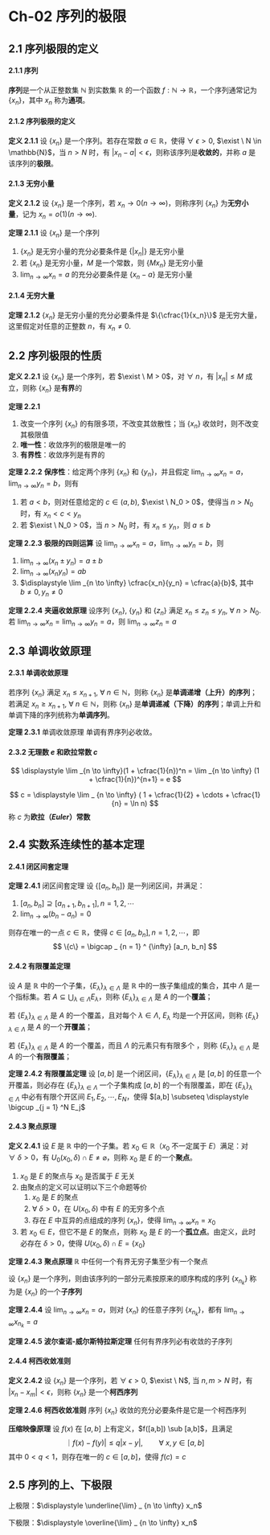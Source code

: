# Ch-02  序列的极限

## 2.1  序列极限的定义

#### 2.1.1  序列

**序列**是一个从正整数集 $\mathbb{N}$ 到实数集 $\mathbb{R}$ 的一个函数 $f:\mathbb{N} \to \mathbb{R}$，一个序列通常记为 $\{x_n\}$，其中 $x_n$ 称为**通项**。



#### 2.1.2  序列极限的定义

**定义  2.1.1**    设 $\{x_n\}$ 是一个序列。若存在常数 $a \in \mathbb{R}$，使得 $\forall \ \epsilon > 0$, $\exist \ N \in \mathbb{N}$，当 $n > N$ 时，有 $|x_n-a| < \epsilon$，则称该序列是**收敛的**，并称 $a$ 是该序列的**极限**。



#### 2.1.3  无穷小量

**定义  2.1.2**    设 $\{x_n\}$ 是一个序列，若 $x_n \to 0(n \to \infty)$，则称序列 $\{x_n\}$ 为**无穷小量**，记为 $x_n = o(1)(n \to \infty)$. 

**定理  2.1.1**    设 $\{x_n\}$ 是一个序列

1. $\{x_n\}$ 是无穷小量的充分必要条件是 $\{|x_n|\}$ 是无穷小量
2. 若 $\{x_n\}$ 是无穷小量，$M$ 是一个常数，则 $\{Mx_n\}$ 是无穷小量
3. $\displaystyle \lim _ {n \to \infty} x_n = a$ 的充分必要条件是 $\{x_n-a\}$ 是无穷小量



#### 2.1.4  无穷大量

**定理  2.1.2**    $\{x_n\}$ 是无穷小量的充分必要条件是 $\{\cfrac{1}{x_n}\}$ 是无穷大量，这里假定对任意的正整数 $n$，有 $x_n \neq 0$. 



## 2.2  序列极限的性质

**定义  2.2.1**    设 $\{x_n\}$ 是一个序列，若 $\exist \ M > 0$，对 $\forall \ n$，有 $|x_n| \leq M$ 成立，则称 $\{x_n\}$ 是**有界**的



**定理  2.2.1**  

1. 改变一个序列 $\{x_n\}$ 的有限多项，不改变其敛散性；当 $\{x_n\}$ 收敛时，则不改变其极限值
2. **唯一性**：收敛序列的极限是唯一的
3. **有界性**：收敛序列是有界的



**定理 2.2.2**    **保序性**：给定两个序列 $\{x_n\}$ 和 $\{y_n\}$，并且假定 $\displaystyle \lim _{n \to \infty} x_n = a$，$\displaystyle \lim _{n \to \infty} y_n = b$，则有

1. 若 $a < b$，则对任意给定的 $c \in (a,b)$, $\exist \ N_0 > 0$，使得当 $n > N_0$ 时，有 $x_n < c < y_n$ 
2. 若 $\exist \ N_0 > 0$，当 $n > N_0$ 时，有 $x_n \leq y_n$，则 $a \leq b$ 



**定理  2.2.3**  **极限的四则运算**    设 $\displaystyle \lim _{n \to \infty} x_n = a$，$\displaystyle \lim _{n \to \infty} y_n = b$，则

1. $\displaystyle \lim _{n \to \infty} (x_n \pm y_n) = a \pm b$ 
2. $\displaystyle \lim _{n \to \infty} (x_n y_n) = ab$
3. $\displaystyle \lim _{n \to \infty} \cfrac{x_n}{y_n} = \cfrac{a}{b}$, 其中 $b \neq 0, y_n \neq 0$ 



**定理  2.2.4**  **夹逼收敛原理**    设序列 $\{x_n\}$, $\{y_n\}$ 和 $\{z_n\}$ 满足 $x_n \leq z_n \leq y_n$, $\forall \ n > N_0$. 若  $\displaystyle \lim _{n \to \infty} x_n = \displaystyle \lim _{n \to \infty} y_n = a$，则  $\displaystyle \lim _{n \to \infty} z_n = a$ 





## 2.3  单调收敛原理

#### 2.3.1  单调收敛原理

若序列 $\{x_n\}$ 满足 $x_n \leq x_{n+1}$, $\forall \ n \in \mathbb{N}$，则称 $\{x_n\}$ 是**单调递增（上升）的序列**；若满足 $x_n \geq x_{n+1}$, $\forall \ n \in \mathbb{N}$，则称 $\{x_n\}$ 是**单调递减（下降）的序列**；单调上升和单调下降的序列统称为**单调序列**。

**定理  2.3.1**  单调收敛原理    单调有界序列必收敛。



#### 2.3.2  无理数 $e$ 和欧拉常数 $c$ 


$$
\displaystyle \lim _{n \to \infty}(1 + \cfrac{1}{n})^n = \lim _{n \to \infty} (1 + \cfrac{1}{n})^{n+1} = e
$$

$$
c = \displaystyle \lim _ {n \to \infty} ( 1 + \cfrac{1}{2} + \cdots + \cfrac{1}{n} = \ln n)
$$
称 $c$ 为**欧拉（$Euler$）常数** 



## 2.4  实数系连续性的基本定理

#### 2.4.1  闭区间套定理

**定理  2.4.1**  闭区间套定理    设 $\{[a_n,b_n]\}$ 是一列闭区间，并满足：

1. $[a_n, b_n] \supseteq [a_{n+1}, b_{n+1}], n = 1, 2, \cdots$ 
2. $\displaystyle \lim _{n \to \infty} (b_n - a_n) = 0$ 

则存在唯一的一点 $c \in \mathbb{R}$，使得 $c \in [a_n, b_n], n = 1, 2, \cdots$，即
$$
\{c\} = \bigcap _ {n = 1} ^ {\infty} [a_n, b_n]
$$


#### 2.4.2  有限覆盖定理

设 $A$ 是 $\mathbb{R}$ 中的一个子集，$\{E_{\lambda}\}_ {\lambda \in \Lambda}$ 是 $\mathbb{R}$ 中的一族子集组成的集合，其中 $\Lambda$ 是一个指标集。若 $A \subseteq \displaystyle \bigcup _ {\lambda \in \Lambda} E _ {\lambda}$，则称 $\{E_{\lambda}\}_ {\lambda \in \Lambda}$ 是 $A$ 的一个**覆盖**；

若 $\{E_{\lambda}\}_ {\lambda \in \Lambda}$ 是 $A$ 的一个覆盖，且对每个 $\lambda \in \Lambda$, $E_{\lambda}$ 均是一个开区间，则称 $\{E_{\lambda}\}_ {\lambda \in \Lambda}$ 是 $A$ 的一个**开覆盖**；

若 $\{E_{\lambda}\}_ {\lambda \in \Lambda}$ 是 $A$ 的一个覆盖，而且 $\Lambda$ 的元素只有有限多个 ，则称 $\{E_{\lambda}\}_ {\lambda \in \Lambda}$ 是 $A$ 的一个**有限覆盖**；

**定理  2.4.2**  **有限覆盖定理**    设 $[a,b]$ 是一个闭区间，$\{E_{\lambda}\}_{\lambda \in \Lambda}$ 是 $[a,b]$ 的任意一个开覆盖，则必存在 $\{E_{\lambda}\}_{\lambda \in \Lambda}$ 一个子集构成 $[a,b]$ 的一个有限覆盖，即在 $\{E_{\lambda}\}_{\lambda \in \Lambda}$ 中必有有限个开区间 $E_1, E_2, \cdots, E_N$，使得 $[a,b] \subseteq \displaystyle \bigcup _{j = 1} ^N E_j$ 







#### 2.4.3  聚点原理

**定义  2.4.1**    设 $E$ 是 $\mathbb{R}$ 中的一个子集。若 $x_0 \in \mathbb{R}$（$x_0$ 不一定属于 $E$）满足：对 $\forall \ \delta > 0$，有 $U_0(x_0, \delta) \cap E \neq \varnothing$，则称 $x_0$ 是 $E$ 的一个**聚点**。

1. $x_0$ 是 $E$ 的聚点与 $x_0$ 是否属于 $E$ 无关
2. 由聚点的定义可以证明以下三个命题等价
   1. $x_0$ 是 $E$ 的聚点
   2. $\forall \ \delta > 0$，在 $U(x_0, \delta)$ 中有 $E$ 的无穷多个点
   3. 存在 $E$ 中互异的点组成的序列 $\{x_n\}$，使得 $\displaystyle \lim _{n \to \infty} x_n = x_0$ 
3. 若 $x_0 \in E$，但它不是 $E$ 的聚点，则称 $x_0$ 是 $E$ 的一个**孤立点**。由定义，此时必存在 $\delta > 0$，使得 $U(x_0, \delta) \cap E = \{x_0\}$ 



**定理  2.4.3**  **聚点原理**    $\mathbb{R}$ 中任何一个有界无穷子集至少有一个聚点



设 $\{x_n\}$ 是一个序列，则由该序列的一部分元素按原来的顺序构成的序列 $\{x_{n_k}\}$ 称为是 $\{x_n\}$ 的一个**子序列** 

**定理  2.4.4**    设 $\displaystyle \lim _ {n \to \infty} x_n = a$，则对 $\{x_n\}$ 的任意子序列 $\{x_{n_k}\}$，都有 $\displaystyle \lim _ {n \to \infty} x_{n_k} = a$ 



**定理  2.4.5**  **波尔查诺-威尔斯特拉斯定理**    任何有界序列必有收敛的子序列



#### 2.4.4  柯西收敛准则

**定义  2.4.2**    设 $\{x_n\}$ 是一个序列，若 $\forall \ \epsilon > 0$, $\exist \ N$, 当 $n, m > N$ 时，有 $|x_n - x_m| < \epsilon$，则称 $\{x_n\}$ 是一个**柯西序列** 

**定理  2.4.6**  **柯西收敛准则**    序列 $\{x_n\}$ 收敛的充分必要条件是它是一个柯西序列



**压缩映像原理**    设 $f(x)$ 在 $[a,b]$ 上有定义，$f([a,b]) \sub [a,b]$，且满足
$$
｜f(x) - f(y) | \leq q|x-y|, \qquad \forall \ x, y \in [a,b]
$$
其中 $0 < q < 1$，则存在唯一的 $c \in [a,b]$，使得 $f(c) = c$ 



## 2.5  序列的上、下极限

上极限：$\displaystyle \underline{\lim} _ {n \to \infty} x_n$ 

下极限：$\displaystyle \overline{\lim} _ {n \to \infty} x_n$ 





